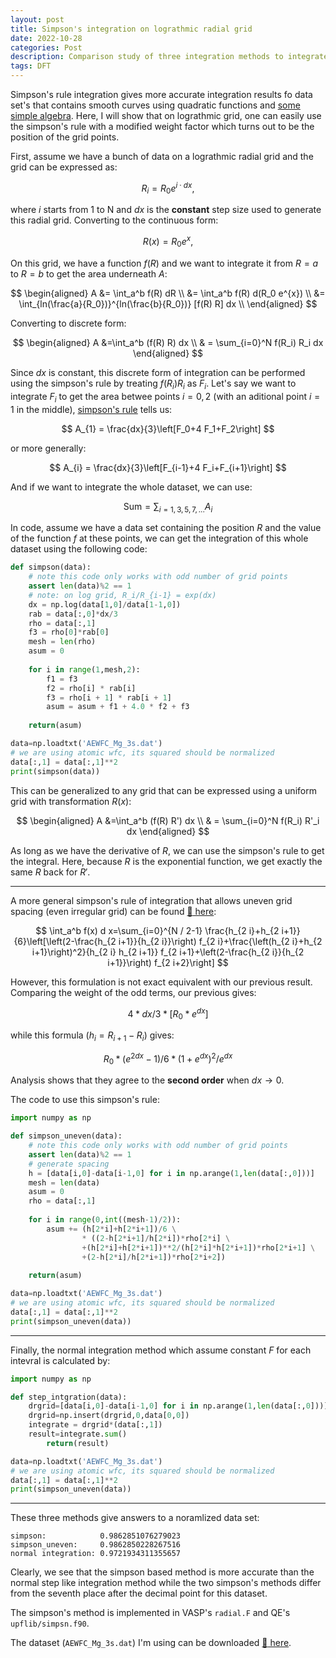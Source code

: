 ```yaml
---
layout: post
title: Simpson's integration on lograthmic radial grid
date: 2022-10-28
categories: Post
description: Comparison study of three integration methods to integrate a smooth function on a lograthmic radial grid. 
tags: DFT
---
```


Simpson's rule integration gives more accurate integration results fo data set's that contains smooth curves using quadratic functions and [some simple algebra](https://www.intmath.com/integration/6-simpsons-rule.php). Here, I will show that on lograthmic grid, one can easily use the simpson's rule with a modified weight factor which turns out to be the position of the grid points.

First, assume we have a bunch of data on a lograthmic radial grid and the grid can be expressed as:

$$
R_i = R_0 e^{i \cdot dx},
$$

where $i$ starts from 1 to N and $dx$ is the __constant__ step size used to generate this radial grid. Converting to the continuous form:

$$
R(x)= R_0 e^{x},
$$

On this grid, we have a function $f(R)$ and we want to integrate it from $R=a$ to $R=b$ to get the area underneath $A$:

$$
\begin{aligned}
A &= \int_a^b f(R) dR \\
&= \int_a^b f(R) d(R_0 e^{x}) \\
&= \int_{ln(\frac{a}{R_0})}^{ln(\frac{b}{R_0})} [f(R) R] dx \\ 
\end{aligned}
$$

Converting to discrete form:

$$
\begin{aligned}
A &=\int_a^b (f(R) R) dx \\ 
& = \sum_{i=0}^N f(R_i) R_i dx
\end{aligned}
$$

Since $dx$ is constant, this discrete form of integration can be performed using the simpson's rule by treating $f(R_i)R_i$ as  $F_i$. Let's say we want to integrate $F_i$ to get the area betwee points $i=0,2$ (with an aditional point $i=1$ in the middle), [simpson's rule](https://en.wikipedia.org/wiki/Simpson%27s_rule#cite_note-7) tells us:

$$
A_{1} = \frac{dx}{3}\left[F_0+4 F_1+F_2\right]
$$

or more generally:

$$
A_{i} = \frac{dx}{3}\left[F_{i-1}+4 F_i+F_{i+1}\right]
$$

And if we want to integrate the whole dataset, we can use:

$$
\text{Sum} = \sum_{i=1,3,5,7,...} A_i 
$$

In code, assume we have a data set containing the position $R$ and the value of the function $f$ at these points, we can get the integration of this whole dataset using the following code:

```python
def simpson(data):
    # note this code only works with odd number of grid points
    assert len(data)%2 == 1
    # note: on log grid, R_i/R_{i-1} = exp(dx)
    dx = np.log(data[1,0]/data[1-1,0])
    rab = data[:,0]*dx/3
    rho = data[:,1]
    f3 = rho[0]*rab[0]
    mesh = len(rho)
    asum = 0
    
    for i in range(1,mesh,2):
        f1 = f3
        f2 = rho[i] * rab[i]
        f3 = rho[i + 1] * rab[i + 1]
        asum = asum + f1 + 4.0 * f2 + f3
    
    return(asum)

data=np.loadtxt('AEWFC_Mg_3s.dat')
# we are using atomic wfc, its squared should be normalized
data[:,1] = data[:,1]**2
print(simpson(data))
```

This can be generalized to any grid that can be expressed using a uniform grid with transformation $R(x)$:

$$
\begin{aligned}
A &=\int_a^b (f(R) R') dx \\ 
& = \sum_{i=0}^N f(R_i) R'_i dx
\end{aligned}
$$

As long as we have the derivative of $R$, we can use the simpson's rule to get the integral. Here, because $R$ is the exponential function, we get exactly the same $R$ back for  $R'$.

---

A more general simpson's rule of integration that allows uneven grid spacing (even irregular grid) can be found [:link: here](https://en.wikipedia.org/wiki/Simpson%27s_rule#cite_note-7):

$$
\int_a^b f(x) d x=\sum_{i=0}^{N / 2-1} \frac{h_{2 i}+h_{2 i+1}}{6}\left[\left(2-\frac{h_{2 i+1}}{h_{2 i}}\right) f_{2 i}+\frac{\left(h_{2 i}+h_{2 i+1}\right)^2}{h_{2 i} h_{2 i+1}} f_{2 i+1}+\left(2-\frac{h_{2 i}}{h_{2 i+1}}\right) f_{2 i+2}\right]
$$

However, this formulation is not exact equivalent with our previous result. Comparing the weight of the odd terms, our previous gives:

$$
4*dx/3*[R_0*e^{dx}]
$$

while this formula ($h_i = R_{i+1} - R_i$) gives:

$$
R_0*(e^{2dx}-1)/6*(1+e^{dx})^2/e^{dx}
$$

Analysis shows that they agree to the __second order__ when $dx \to 0$.

The code to use this simpson's rule:

```python
import numpy as np

def simpson_uneven(data):
    # note this code only works with odd number of grid points
    assert len(data)%2 == 1
    # generate spacing
    h = [data[i,0]-data[i-1,0] for i in np.arange(1,len(data[:,0]))]
    mesh = len(data)
    asum = 0
    rho = data[:,1]
    
    for i in range(0,int((mesh-1)/2)):
        asum += (h[2*i]+h[2*i+1])/6 \
                * ((2-h[2*i+1]/h[2*i])*rho[2*i] \
                +(h[2*i]+h[2*i+1])**2/(h[2*i]*h[2*i+1])*rho[2*i+1] \
                +(2-h[2*i]/h[2*i+1])*rho[2*i+2])
    
    return(asum)

data=np.loadtxt('AEWFC_Mg_3s.dat')
# we are using atomic wfc, its squared should be normalized
data[:,1] = data[:,1]**2
print(simpson_uneven(data))
```

---

Finally, the normal integration method which assume constant $F$ for each intevral is calculated by:

```python
import numpy as np

def step_intgration(data):
    drgrid=[data[i,0]-data[i-1,0] for i in np.arange(1,len(data[:,0]))]
    drgrid=np.insert(drgrid,0,data[0,0])
    integrate = drgrid*(data[:,1])
    result=integrate.sum()
		return(result)

data=np.loadtxt('AEWFC_Mg_3s.dat')
# we are using atomic wfc, its squared should be normalized
data[:,1] = data[:,1]**2
print(simpson_uneven(data))
```

---

These three methods give answers to a noramlized data set:

```
simpson:            0.9862851076279023
simpson_uneven:     0.9862850228267516
normal integration: 0.9721934311355657
```

Clearly, we see that the simpson based method is more accurate than the normal step like integration method while the two simpson's methods differ from the seventh place after the decimal point for this dataset.

The simpson's method is implemented in VASP's `radial.F` and QE's `upflib/simpsn.f90`.

The dataset (`AEWFC_Mg_3s.dat`) I'm using can be downloaded [:link: here]({{site.baseurl}}/assets/other/2022-10-28-AEWFC_Mg_3s.dat).
